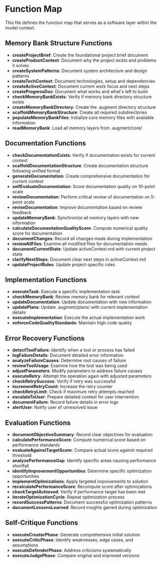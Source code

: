 # Function Map

This file defines the function map that serves as a software layer within the model context.

## Memory Bank Structure Functions

- **createProjectBrief**: Create the foundational project brief document
- **createProductContext**: Document why the project exists and problems it solves
- **createSystemPatterns**: Document system architecture and design patterns
- **createTechContext**: Document technologies, setup and dependencies
- **createActiveContext**: Document current work focus and next steps
- **createProgressDoc**: Document what works and what's left to build
- **checkMemoryBankExists**: Verify if memory bank directory structure exists
- **createMemoryBankDirectory**: Create the .augment directory structure
- **scaffoldMemoryBankStructure**: Create all required subdirectories
- **populateMemoryBankFiles**: Initialize core memory files with available information
- **readMemoryBank**: Load all memory layers from .augment/core/

## Documentation Functions

- **checkDocumentationExists**: Verify if documentation exists for current context
- **scaffoldDocumentationStructure**: Create documentation structure following unified format
- **generateDocumentation**: Create comprehensive documentation for current context
- **selfEvaluateDocumentation**: Score documentation quality on 10-point scale
- **reviewDocumentation**: Perform critical review of documentation on 5-point scale
- **reviseDocumentation**: Improve documentation based on review feedback
- **updateMemoryBank**: Synchronize all memory layers with new information
- **calculateDocumentationQualityScore**: Compute numerical quality score for documentation
- **documentChanges**: Record all changes made during implementation
- **reviewAllFiles**: Examine all modified files for documentation needs
- **documentCurrentState**: Update activeContext.md with current project state
- **clarifyNextSteps**: Document clear next steps in activeContext.md
- **updateProjectRules**: Update project-specific rules

## Implementation Functions

- **executeTask**: Execute a specific implementation task
- **checkMemoryBank**: Review memory bank for relevant context
- **updateDocumentation**: Update documentation with new information
- **updatePlans**: Update .augment/plans/ with current implementation details
- **executeImplementation**: Execute the actual implementation work
- **enforceCodeQualityStandards**: Maintain high code quality

## Error Recovery Functions

- **detectToolFailure**: Identify when a tool or process has failed
- **logFailureDetails**: Document detailed error information
- **analyzeFailureCauses**: Determine root causes of failure
- **reviewToolUsage**: Examine how the tool was being used
- **adjustParameters**: Modify parameters to address failure causes
- **executeRetry**: Attempt the operation again with adjusted parameters
- **checkRetrySuccess**: Verify if retry was successful
- **incrementRetryCount**: Increase the retry counter
- **checkRetryLimit**: Check if maximum retry attempts reached
- **escalateToUser**: Prepare detailed context for user intervention
- **documentFailure**: Record failure details in error logs
- **alertUser**: Notify user of unresolved issue

## Evaluation Functions

- **documentObjectiveSummary**: Record clear objectives for evaluation
- **calculatePerformanceScore**: Compute numerical score based on performance standards
- **evaluateAgainstTargetScore**: Compare actual score against required threshold
- **analyzePerformanceGap**: Identify specific areas causing performance shortfall
- **identifyImprovementOpportunities**: Determine specific optimization opportunities
- **implementOptimizations**: Apply targeted improvements to solution
- **recalculatePerformanceScore**: Recompute score after optimizations
- **checkTargetAchieved**: Verify if performance target has been met
- **iterateOptimizationCycle**: Repeat optimization process
- **recordSuccessPatterns**: Document successful optimization patterns
- **documentLessonsLearned**: Record insights gained during optimization

## Self-Critique Functions

- **executeCreatorPhase**: Generate comprehensive initial solution
- **executeCriticPhase**: Identify weaknesses, edge cases, and assumptions
- **executeDefenderPhase**: Address criticisms systematically
- **executeJudgePhase**: Compare original and improved versions
